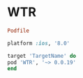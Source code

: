 # WTR


```ruby
Podfile

platform :ios, '8.0'

target 'TargetName' do
pod 'WTR', '~> 0.0.19'
end
```


